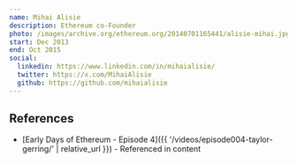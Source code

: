 ```yaml
---
name: Mihai Alisie
description: Ethereum co-Founder
photo: /images/archive.org/ethereum.org/20140701165441/alisie-mihai.jpg
start: Dec 2013
end: Oct 2015
social:
  linkedin: https://www.linkedin.com/in/mihaialisie/
  twitter: https://x.com/MihaiAlisie
  github: https://github.com/mihaialisie
---
```


## References
- [Early Days of Ethereum - Episode 4]({{ '/videos/episode004-taylor-gerring/' | relative_url }}) - Referenced in content
